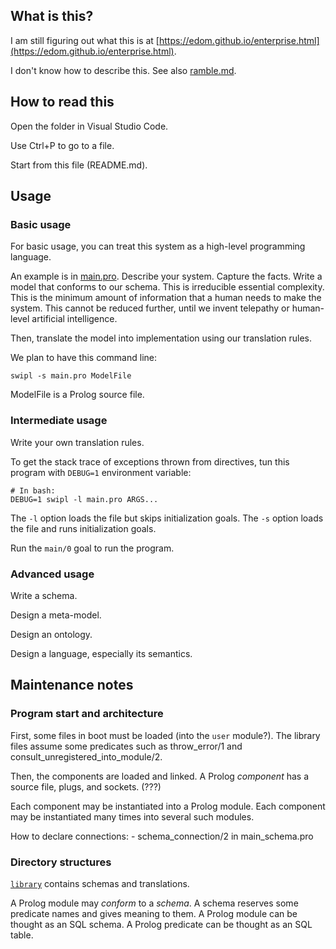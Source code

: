 ## What is this?

I am still figuring out what this is at [https://edom.github.io/enterprise.html](https://edom.github.io/enterprise.html).

I don't know how to describe this.
See also [ramble.md](ramble.md).

## How to read this

Open the folder in Visual Studio Code.

Use Ctrl+P to go to a file.

Start from this file (README.md).

## Usage

### Basic usage

For basic usage, you can treat this system as a high-level programming language.

An example is in [main.pro](main.pro).
Describe your system.
Capture the facts.
Write a model that conforms to our schema.
This is irreducible essential complexity.
This is the minimum amount of information that a human needs to make the system.
This cannot be reduced further,
until we invent telepathy or human-level artificial intelligence.

Then, translate the model into implementation using our translation rules.

We plan to have this command line:

```
swipl -s main.pro ModelFile
```

ModelFile is a Prolog source file.

### Intermediate usage

Write your own translation rules.

To get the stack trace of exceptions thrown from directives,
tun this program with `DEBUG=1` environment variable:

```
# In bash:
DEBUG=1 swipl -l main.pro ARGS...
```

The `-l` option loads the file but skips initialization goals.
The `-s` option loads the file and runs initialization goals.

Run the `main/0` goal to run the program.

### Advanced usage

Write a schema.

Design a meta-model.

Design an ontology.

Design a language, especially its semantics.

## Maintenance notes

### Program start and architecture

First, some files in boot must be loaded (into the `user` module?).
The library files assume some predicates such as throw_error/1
and consult_unregistered_into_module/2.

Then, the components are loaded and linked.
A Prolog _component_ has a source file, plugs, and sockets.
(???)

Each component may be instantiated into a Prolog module.
Each component may be instantiated many times into several such modules.

How to declare connections:
    - schema_connection/2 in main_schema.pro

### Directory structures

[`library`](library/) contains schemas and translations.

A Prolog module may _conform_ to a _schema_.
A schema reserves some predicate names and gives meaning to them.
A Prolog module can be thought as an SQL schema.
A Prolog predicate can be thought as an SQL table.